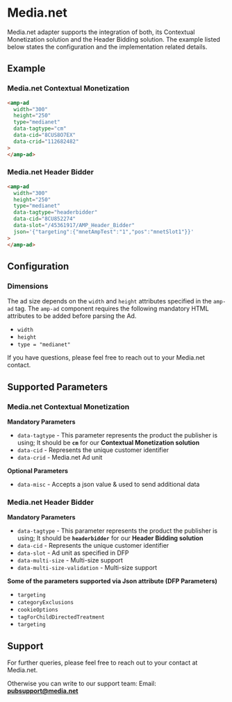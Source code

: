<!---
Copyright 2016 The AMP HTML Authors. All Rights Reserved.

Licensed under the Apache License, Version 2.0 (the "License");
you may not use this file except in compliance with the License.
You may obtain a copy of the License at

      http://www.apache.org/licenses/LICENSE-2.0

Unless required by applicable law or agreed to in writing, software
distributed under the License is distributed on an "AS-IS" BASIS,
WITHOUT WARRANTIES OR CONDITIONS OF ANY KIND, either express or implied.
See the License for the specific language governing permissions and
limitations under the License.
-->

# Media.net

Media.net adapter supports the integration of both, its Contextual Monetization
solution and the Header Bidding solution. The example listed below states the
configuration and the implementation related details.

## Example

### Media.net Contextual Monetization

```html
<amp-ad
  width="300"
  height="250"
  type="medianet"
  data-tagtype="cm"
  data-cid="8CUS8O7EX"
  data-crid="112682482"
>
</amp-ad>
```

### Media.net Header Bidder

```html
<amp-ad
  width="300"
  height="250"
  type="medianet"
  data-tagtype="headerbidder"
  data-cid="8CU852274"
  data-slot="/45361917/AMP_Header_Bidder"
  json='{"targeting":{"mnetAmpTest":"1","pos":"mnetSlot1"}}'
>
</amp-ad>
```

## Configuration

### Dimensions

The ad size depends on the `width` and `height` attributes specified in the
`amp-ad` tag. The `amp-ad` component requires the following mandatory HTML
attributes to be added before parsing the Ad.

- `width`
- `height`
- `type = "medianet"`

If you have questions, please feel free to reach out to your Media.net contact.

## Supported Parameters

### Media.net Contextual Monetization

**Mandatory Parameters**

- `data-tagtype` - This parameter represents the product the publisher is using;
  It should be **`cm`** for our **Contextual Monetization solution**
- `data-cid` - Represents the unique customer identifier
- `data-crid` - Media.net Ad unit

**Optional Parameters**

- `data-misc` - Accepts a json value & used to send additional data

### Media.net Header Bidder

**Mandatory Parameters**

- `data-tagtype` - This parameter represents the product the publisher is using;
  It should be **`headerbidder`** for our **Header Bidding solution**
- `data-cid` - Represents the unique customer identifier
- `data-slot` - Ad unit as specified in DFP
- `data-multi-size` - Multi-size support
- `data-multi-size-validation` - Multi-size support

**Some of the parameters supported via Json attribute (DFP Parameters)**

- `targeting`
- `categoryExclusions`
- `cookieOptions`
- `tagForChildDirectedTreatment`
- `targeting`

## Support

For further queries, please feel free to reach out to your contact at Media.net.

Otherwise you can write to our support team: Email: **pubsupport@media.net**
